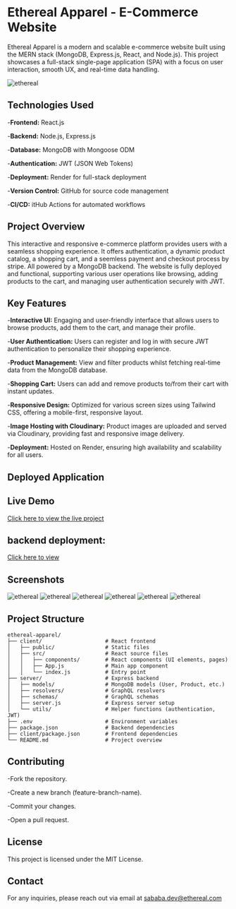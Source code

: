 # Ethereal Apparel - E-Commerce Website

Ethereal Apparel is a modern and scalable e-commerce website built using the MERN stack (MongoDB, Express.js, React, and Node.js). This project showcases a full-stack single-page application (SPA) with a focus on user interaction, smooth UX, and real-time data handling.

![ethereal](screenshot/1.png)


## Technologies Used

-**Frontend:** React.js

-**Backend:** Node.js, Express.js

-**Database:** MongoDB with Mongoose ODM

-**Authentication:** JWT (JSON Web Tokens)

-**Deployment:** Render for full-stack deployment

-**Version Control:** GitHub for source code management

-**CI/CD:** itHub Actions for automated workflows


## Project Overview

This interactive and responsive e-commerce platform provides users with a seamless shopping experience. It offers authentication, a dynamic product catalog, a shopping cart, and a seemless payment and checkout process by stripe. All powered by a MongoDB backend. The website is fully deployed and functional, supporting various user operations like browsing, adding products to the cart, and managing user authentication securely with JWT.

## Key Features

-**Interactive UI:** Engaging and user-friendly interface that allows users to browse products, add them to the cart, and manage their profile.

-**User Authentication:** Users can register and log in with secure JWT authentication to personalize their shopping experience.

-**Product Management:** View and filter products whilst fetching real-time data from the MongoDB database.

-**Shopping Cart:** Users can add and remove products to/from their cart with instant updates.

-**Responsive Design:** Optimized for various screen sizes using Tailwind CSS, offering a mobile-first, responsive layout.

-**Image Hosting with Cloudinary:** Product images are uploaded and served via Cloudinary, providing fast and responsive image delivery.

-**Deployment:** Hosted on Render, ensuring high availability and scalability for all users.



## Deployed Application

## Live Demo
[Click here to view the live project](https://ecommerce-website-frontend-fnfh.onrender.com)

## backend deployment: 

[Click here to view ](https://ecommerce-website-backend-2sgz.onrender.com)


## Screenshots

![ethereal](screenshot/2.png)
![ethereal](screenshot/3.png)
![ethereal](screenshot/4.png)
![ethereal](screenshot/5.png)
![ethereal](screenshot/6.png)
![ethereal](screenshot/7.png)

## Project Structure

```
ethereal-apparel/
├── client/                    # React frontend
│   ├── public/                # Static files
│   ├── src/                   # React source files
│   │   ├── components/        # React components (UI elements, pages)
│   │   ├── App.js             # Main app component
│   │   └── index.js           # Entry point
├── server/                    # Express backend
│   ├── models/                # MongoDB models (User, Product, etc.)
│   ├── resolvers/             # GraphQL resolvers
│   ├── schemas/               # GraphQL schemas
│   ├── server.js              # Express server setup
│   └── utils/                 # Helper functions (authentication, JWT)
├── .env                       # Environment variables
├── package.json               # Backend dependencies
├── client/package.json        # Frontend dependencies
└── README.md                  # Project overview

```
## Contributing

-Fork the repository.

-Create a new branch (feature-branch-name).

-Commit your changes.

-Open a pull request.

## License

This project is licensed under the MIT License.

## Contact

For any inquiries, please reach out via email at sababa.dev@ethereal.com
